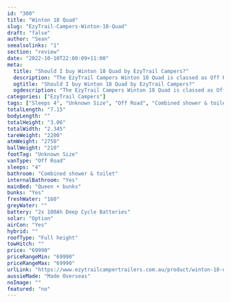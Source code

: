 ```yaml
---
id: "300"
title: "Winton 18 Quad"
slug: "EzyTrail-Campers-Winton-18-Quad"
draft: "false"
author: "Sean"
seealsolinks: "1"
section: "review"
date: "2022-10-10T22:00:09+11:00"
meta:
  title: "Should I buy Winton 18 Quad by EzyTrail Campers?"
  description: "The EzyTrail Campers Winton 18 Quad is classed as Off Road, and sleeps 4 people. It is Made Overseas and comes in at Unknown Size. It generally has Combined shower & toilet."
  ogtitle: "Should I buy Winton 18 Quad by EzyTrail Campers?"
  ogdescription: "The EzyTrail Campers Winton 18 Quad is classed as Off Road, and sleeps 4 people. It is Made Overseas and comes in at Unknown Size. It generally has Combined shower & toilet."
categories: ["EzyTrail Campers"]
tags: ["Sleeps 4", "Unknown Size", "Off Road", "Combined shower & toilet", "Full height", "60 - 70k"]
totalLength: "7.15"
bodyLength: ""
totalHeight: "3.06"
totalWidth: "2.345"
tareWeight: "2200"
atmWeight: "2750"
ballWeight: "210"
footTag: "Unknown Size"
vanType: "Off Road"
sleeps: "4"
bathroom: "Combined shower & toilet"
internalBathroom: "Yes"
mainBed: "Queen + bunks"
bunks: "Yes"
freshWater: "160"
greyWater: ""
battery: "2x 100Ah Deep Cycle Batteries"
solar: "Option"
airCon: "Yes"
hybrid: ""
roofType: "Full height"
towHitch: ""
price: "69990"
priceRangeMin: "69990"
priceRangeMax: "69990"
urlLink: "https://www.ezytrailcampertrailers.com.au/product/winton-18-quad/"
aussieMade: "Made Overseas"
noImage: ""
featured: "no"
---
```

